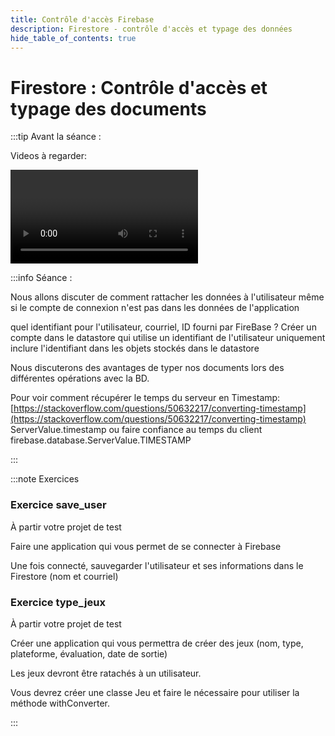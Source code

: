 ```yaml
---
title: Contrôle d'accès Firebase
description: Firestore - contrôle d'accès et typage des données
hide_table_of_contents: true
---
```


# Firestore : Contrôle d'accès et typage des documents

<Row>

<Column>

:::tip Avant la séance :

Videos à regarder:

<Video url="https://youtu.be/bXVjxu5IRZY" />

<Video url="https://youtu.be/wySmSnwjpXo" />

:::

</Column>

<Column>

:::info Séance :

Nous allons discuter de comment rattacher les données à l'utilisateur même si le compte de connexion n'est pas dans les données de l'application

quel identifiant pour l'utilisateur, courriel, ID fourni par FireBase ?
Créer un compte dans le datastore qui utilise un identifiant de l'utilisateur
uniquement inclure l'identifiant dans les objets stockés dans le datastore

Nous discuterons des avantages de typer nos documents lors des différentes opérations avec la BD.

Pour voir comment récupérer le temps du serveur en Timestamp: [https://stackoverflow.com/questions/50632217/converting-timestamp](https://stackoverflow.com/questions/50632217/converting-timestamp) ServerValue.timestamp ou faire confiance au temps du client firebase.database.ServerValue.TIMESTAMP

:::

</Column>

</Row>

:::note Exercices

### Exercice save_user

À partir votre projet de test

Faire une application qui vous permet de se connecter à Firebase

Une fois connecté, sauvegarder l'utilisateur et ses informations dans le Firestore (nom et courriel)

### Exercice type_jeux

À partir votre projet de test

Créer une application qui vous permettra de créer des jeux (nom, type, plateforme, évaluation, date de sortie)

Les jeux devront être ratachés à un utilisateur.

Vous devrez créer une classe Jeu et faire le nécessaire pour utiliser la méthode withConverter.

:::
